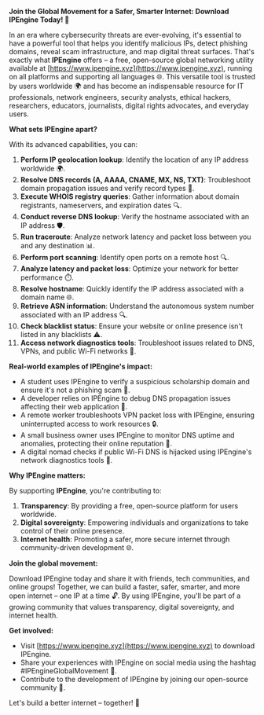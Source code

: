 **Join the Global Movement for a Safer, Smarter Internet: Download IPEngine Today! 🚀**

In an era where cybersecurity threats are ever-evolving, it's essential to have a powerful tool that helps you identify malicious IPs, detect phishing domains, reveal scam infrastructure, and map digital threat surfaces. That's exactly what **IPEngine** offers – a free, open-source global networking utility available at [https://www.ipengine.xyz](https://www.ipengine.xyz), running on all platforms and supporting all languages 🌐. This versatile tool is trusted by users worldwide 🌍 and has become an indispensable resource for IT professionals, network engineers, security analysts, ethical hackers, researchers, educators, journalists, digital rights advocates, and everyday users.

**What sets IPEngine apart?**

With its advanced capabilities, you can:

1.  **Perform IP geolocation lookup**: Identify the location of any IP address worldwide 🌍.
2.  **Resolve DNS records (A, AAAA, CNAME, MX, NS, TXT)**: Troubleshoot domain propagation issues and verify record types 📡.
3.  **Execute WHOIS registry queries**: Gather information about domain registrants, nameservers, and expiration dates 🔍.
4.  **Conduct reverse DNS lookup**: Verify the hostname associated with an IP address 🛡️.
5.  **Run traceroute**: Analyze network latency and packet loss between you and any destination 📊.
6.  **Perform port scanning**: Identify open ports on a remote host 🔍.
7.  **Analyze latency and packet loss**: Optimize your network for better performance ⏱️.
8.  **Resolve hostname**: Quickly identify the IP address associated with a domain name 🌐.
9.  **Retrieve ASN information**: Understand the autonomous system number associated with an IP address 🔍.
10. **Check blacklist status**: Ensure your website or online presence isn't listed in any blacklists ⚠️.
11. **Access network diagnostics tools**: Troubleshoot issues related to DNS, VPNs, and public Wi-Fi networks 📡.

**Real-world examples of IPEngine's impact:**

*   A student uses IPEngine to verify a suspicious scholarship domain and ensure it's not a phishing scam 🎉.
*   A developer relies on IPEngine to debug DNS propagation issues affecting their web application 🚀.
*   A remote worker troubleshoots VPN packet loss with IPEngine, ensuring uninterrupted access to work resources 🔒.
*   A small business owner uses IPEngine to monitor DNS uptime and anomalies, protecting their online reputation 💼.
*   A digital nomad checks if public Wi-Fi DNS is hijacked using IPEngine's network diagnostics tools 📡.

**Why IPEngine matters:**

By supporting **IPEngine**, you're contributing to:

1.  **Transparency**: By providing a free, open-source platform for users worldwide.
2.  **Digital sovereignty**: Empowering individuals and organizations to take control of their online presence.
3.  **Internet health**: Promoting a safer, more secure internet through community-driven development 🌐.

**Join the global movement:**

Download IPEngine today and share it with friends, tech communities, and online groups! Together, we can build a faster, safer, smarter, and more open internet – one IP at a time 🔓. By using IPEngine, you'll be part of a growing community that values transparency, digital sovereignty, and internet health.

**Get involved:**

*   Visit [https://www.ipengine.xyz](https://www.ipengine.xyz) to download IPEngine.
*   Share your experiences with IPEngine on social media using the hashtag #IPEngineGlobalMovement 📢.
*   Contribute to the development of IPEngine by joining our open-source community 🌟.

Let's build a better internet – together! 💪